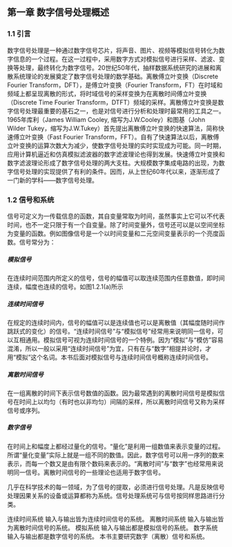 ## 第一章 数字信号处理概述

### 1.1 引言

数字信号处理是一种通过数字信号芯片，将声音、图片、视频等模拟信号转化为数字信息的一个过程。在这一过程中，采用数字方式对模拟信号进行采样、滤波、变换等处理，最终转化为数字信号。20世纪50年代，抽样数据系统研究的进展和离散系统理论的发展奠定了数字信号处理的数学基础。离散傅立叶变换（Discrete Fourier Transform，DFT），是傅立叶变换（Fourier Transform，FT）在时域和频域上都呈现离散的形式，将时域信号的采样变换为在离散时间傅立叶变换（Discrete Time Fourier Transform，DTFT）频域的采样。离散傅立叶变换是数字信号处理最重要的基石之一，也是对信号进行分析和处理时最常用的工具之一。1965年库利（James William Cooley, 缩写为J.W.Cooley）和图基（John Wilder Tukey，缩写为J.W.Tukey）首先提出离散傅立叶变换的快速算法，简称快速傅立叶变换（Fast Fourier Transform，FFT）。自有了快速算法以后，离散傅立叶变换的运算次数大为减少，使数字信号处理的实时实现成为可能。同一时期，应用计算机逼近和仿真模拟滤波器的数字滤波理论也得到发展。快速傅立叶变换和数字滤波理论形成了数字信号处理的两大支柱。大规模数字集成电路的出现，为数字信号处理的实现提供了有利的条件。因而，从上世纪60年代以来，逐渐形成了一门新的学科——数字信号处理。

### 1.2 信号和系统

信号可定义为一传载信息的函数，其自变量常取为时间，虽然事实上它可以不代表时间，也不一定只限于有一个自变量。除了时间变量外，信号还可以是以空间坐标为变量的函数。例如图像信号是一个以时间变量和二元空间变量表示的一个亮度函数。信号常分为：
##### 模拟信号  
在连续时间范围内所定义的信号，信号的幅值可以取连续范围内任意数值，即时间连续，幅度也连续的信号。如图1.2.1(a)所示

##### 连续时间信号
在规定的连续时间内，信号的幅值可以是连续值也可以是离散值（其幅度随时间作跳跃式的变化）的信号。“连续时间信号”与“模拟信号”经常用来说明同一信号，可以互相通用。模拟信号可视为连续时间信号的一个特例。因为“模拟”与“模仿”容易混淆，所以一般以采用“连续时间信号”为宜，只有在与“数字”相提并论时，才用“模拟”这个名词。本书后面对模拟信号与连续时间信号概称连续时间信号。

##### 离散时间信号
在一组离散的时间下表示信号数值的函数。因为最常遇到的离散时间信号是模拟信号在时间上以均匀（有时也以非均匀）间隔的采样，所以离散时间信号又称为采样信号或序列。

##### 数字信号
在时间上和幅度上都经过量化的信号。“量化”是利用一组数值来表示变量的过程。所谓“量化变量”实际上就是一组不同的数值。因此，数字信号可以用一序列的数来表示，而每一个数又是由有限个数码来表示的。“离散时间”与“数字”也经常用来说明同一信号。离散时间信号的一些理论也适用于数字信号。

几乎在科学技术的每一领域，为了信号的提取，必须进行信号处理。凡是反映信号处理因果关系的设备或运算都称为系统。信号处理系统可与信号按同样思路进行分类。	

连续时间系统  输入与输出皆为连续时间信号的系统。
离散时间系统  输入与输出皆为离散时间信号的系统。
模拟系统  输入与输出都是模拟信号的系统。
数字系统  输入与输出都是数字信号的系统。
本书主要研究数字（离散）信号和系统。

